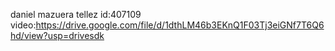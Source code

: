 daniel mazuera tellez 
id:407109
video:https://drive.google.com/file/d/1dthLM46b3EKnQ1F03Tj3eiGNf7T6Q6hd/view?usp=drivesdk
